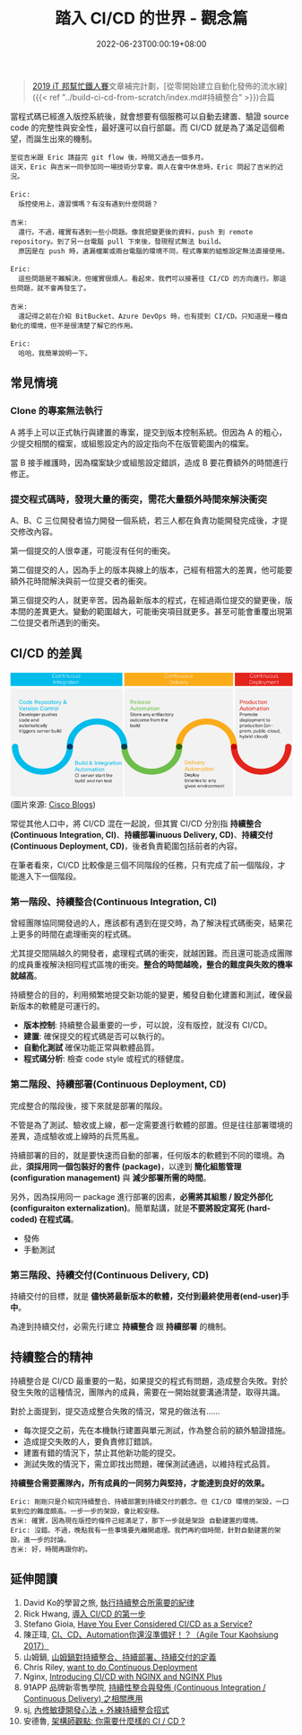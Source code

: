 ﻿---
title: 踏入 CI/CD 的世界 - 觀念篇
date: 2022-06-23T00:00:19+08:00
description: 簡述 CI/CD 的觀念
categories:
  - DevOps
keywords:
  - CI
  - CD
lastmod: 2023-06-28T10:10:47+08:00
slug: cicd_concept
---

> [2019 iT 邦幫忙鐵人賽](https://ithelp.ithome.com.tw/users/20107551/ironman/1906)文章補完計劃，[從零開始建立自動化發佈的流水線]({{< ref "../build-ci-cd-from-scratch/index.md#持續整合" >}})合篇

當程式碼已經進入版控系統後，就會想要有個服務可以自動去建置、驗證 source code 的完整性與安全性，最好還可以自行部屬。而 CI/CD 就是為了滿足這個希望，而誕生出來的機制。

<!--more-->

```chat
至從吉米跟 Eric 請益完 git flow 後，時間又過去一個多月。
這天，Eric 與吉米一同參加同一場技術分享會。兩人在會中休息時，Eric 問起了吉米的近況。

Eric:
  版控使用上，還習慣嗎？有沒有遇到什麼問題？

吉米:
  還行。不過，確實有遇到一些小問題。像我把變更後的資料，push 到 remote repository。到了另一台電腦 pull 下來後，發現程式無法 build。
  原因是在 push 時，遺漏檔案或兩台電腦的環境不同，程式專案的組態設定無法直接使用。

Eric:
  這些問題是不難解決，但確實很煩人。看起來，我們可以接著往 CI/CD 的方向進行。那這些問題，就不會再發生了。

吉米:
  還記得之前在介紹 BitBucket、Azure DevOps 時，也有提到 CI/CD。只知道是一種自動化的環境，但不是很清楚了解它的作用。

Eric:
  哈哈，我簡單說明一下。
```

## 常見情境

### Clone 的專案無法執行

  A 將手上可以正式執行與建置的專案，提交到版本控制系統。但因為 A 的粗心，少提交相關的檔案，或組態設定內的設定指向不在版管範圍內的檔案。

  當 B 接手維護時，因為檔案缺少或組態設定錯誤，造成 B 要花費額外的時間進行修正。

### 提交程式碼時，發現大量的衝突，需花大量額外時間來解決衝突

  A、B、C 三位開發者協力開發一個系統，若三人都在負責功能開發完成後，才提交修改內容。

  第一個提交的人很幸運，可能沒有任何的衝突。

  第二個提交的人，因為手上的版本與線上的版本，己經有相當大的差異，他可能要額外花時間解決與前一位提交者的衝突。

  第三個提交旳人，就更辛苦。因為最新版本的程式，在經過兩位提交的變更後，版本間的差異更大。變動的範圍越大，可能衝突項目就更多。甚至可能會重覆出現第二位提交者所遇到的衝突。

## CI/CD 的差異

![CI/CD process](./images/cicd_flow.png)
(圖片來源: [Cisco Blogs](https://blogs.cisco.com/cloud/have-you-ever-considered-ci-cd-as-a-service))

常從其他人口中，將 CI/CD 混在一起說，但其實 CI/CD 分別指 **持續整合(Continuous Integration, CI)**、**持續部署inuous Delivery, CD)**、**持續交付(Continuous Deployment, CD)**，後者負責範圍包括前者的內容。

在筆者看來，CI/CD 比較像是三個不同階段的任務，只有完成了前一個階段，才能進入下一個階段。

### 第一階段、持續整合(Continuous Integration, CI)

曾經團隊協同開發過的人，應該都有遇到在提交時，為了解決程式碼衝突，結果花上更多的時間在處理衝突的程式碼。

尤其提交間隔越久的開發者，處理程式碼的衝突，就越困難。而且還可能造成團隊的成員重複解決相同程式區塊的衝突。**整合的時間越晚，整合的難度與失敗的機率就越高**。

持續整合的目的，利用頻繁地提交新功能的變更，觸發自動化建置和測試，確保最新版本的軟體是可運行的。

* **版本控制**: 持續整合最重要的一步，可以說，沒有版控，就沒有 CI/CD。
* **建置**: 確保提交的程式碼是否可以執行的。
* **自動化測試** 確保功能正常與軟體品質。
* **程式碼分析**: 檢查 code style 或程式的穩健度。

### 第二階段、持續部署(Continuous Deployment, CD)

完成整合的階段後，接下來就是部署的階段。

不管是為了測試、驗收或上線，都一定需要進行軟體的部置。但是往往部署環境的差異，造成驗收或上線時的兵荒馬亂。

持續部署的目的，就是要快速而自動的部署，任何版本的軟體到不同的環境。為此，**須採用同一個包裝好的套件 (package)**，以達到 **簡化組態管理(configuration management)** 與 **減少部署所需的時間**。

另外，因為採用同一 package 進行部署的因素，**必需將其組態 / 設定外部化 (configuraiton externalization)**。簡單點講，就是**不要將設定寫死 (hard-coded) 在程式碼**。

* 發佈
* 手動測試

### 第三階段、持續交付(Continuous Delivery, CD)

持續交付的目標，就是 **儘快將最新版本的軟體，交付到最終使用者(end-user)手中**。

為達到持續交付，必需先行建立 **持續整合** 跟 **持續部署** 的機制。

## 持續整合的精神

持續整合是 CI/CD 最重要的一點，如果提交的程式有問題，造成整合失敗。對於發生失敗的這種情況，團隊內的成員，需要在一開始就要溝通清楚，取得共識。

對於上面提到，提交造成整合失敗的情況，常見的做法有……

* 每次提交之前，先在本機執行建置與單元測試，作為整合前的額外驗證措施。
* 造成提交失敗的人，要負責修訂錯誤。
* 建置有錯的情況下，禁止其他新功能的提交。
* 測試失敗的情況下，需立即找出問題，確保測試通過，以維持程式品質。

**持續整合需要團隊內，所有成員的一同努力與堅持，才能達到良好的效果。**

```chat
Eric: 剛剛只是介紹完持續整合、持續部置到持續交付的觀念。但 CI/CD 環境的架設，一口氣到位的難度頗高。一步一步的架設，會比較安穩。
吉米: 確實，因為現在版控的條件己經滿足了，那下一步就是架設 自動建置的環境。
Eric: 沒錯。不過，晚點我有一些事情要先離開處理。我們再約個時間，針對自動建置的架設，進一步的討論。
吉米: 好，時間再跟你約。
```

## 延伸閱讀

1. David Ko的學習之旅, [執行持續整合所需要的紀律](http://kojenchieh.pixnet.net/blog/post/379112090-%E5%9F%B7%E8%A1%8C%E6%8C%81%E7%BA%8C%E6%95%B4%E5%90%88%E6%89%80%E9%9C%80%E8%A6%81%E7%9A%84%E7%B4%80%E5%BE%8B)
2. Rick Hwang, [導入 CI/CD 的第一步](https://rickhw.github.io/2018/03/20/DevOps/First-Step-To-CICD/)
3. Stefano Gioia, [Have You Ever Considered CI/CD as a Service?](https://blogs.cisco.com/cloud/have-you-ever-considered-ci-cd-as-a-service)
4. 陳正瑋, [CI、CD、Automation你還沒準備好！？（Agile Tour Kaohsiung 2017）](https://www.slideshare.net/warfan/cicdautomationagile-tour-kaohsiung-2017)
5. 山姆鍋, [山姆鍋對持續整合、持續部署、持續交付的定義](https://samkuo.me/post/2013/10/continuous-integration-deployment-delivery/)
6. Chris Riley, [want to do Continuous Deployment](https://devops.com/i-want-to-do-continuous-deployment/)
7. Nginx, [Introducing CI/CD with NGINX and NGINX Plus](https://www.nginx.com/blog/introducing-cicd-with-nginx-and-nginx-plus/)
8. 91APP 品牌新零售學院, [持續性整合與發佈 (Continuous Integration / Continuous Delivery) 之相關應用](https://blog.91app.com/continuous-integration-delivery/)
9. sj, [內修敏捷開發心法 + 外練持續整合招式](https://blog.toright.com/posts/4139/%E5%85%A7%E4%BF%AE%E6%95%8F%E6%8D%B7%E9%96%8B%E7%99%BC%E5%BF%83%E6%B3%95-%E5%A4%96%E7%B7%B4%E6%8C%81%E7%BA%8C%E6%95%B4%E5%90%88%E6%8B%9B%E5%BC%8F.html)
10. 安德魯, [架構師觀點: 你需要什麼樣的 CI / CD ?](https://columns.chicken-house.net/2017/08/05/what-cicd-do-you-need/)
